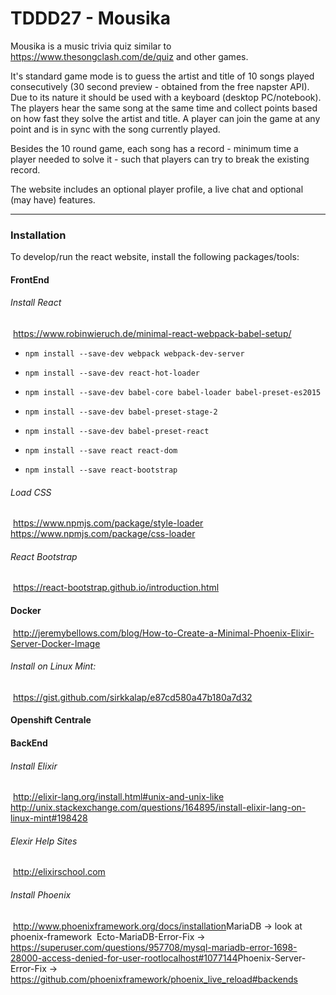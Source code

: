 # TDDD27 - Mousika

Mousika is a music trivia quiz similar to https://www.thesongclash.com/de/quiz and other games.

It's standard game mode is to guess the artist and title of 10 songs played consecutively (30 second  preview - obtained from the free napster API). Due to its nature it should be used with a keyboard (desktop PC/notebook). The players hear the same song at the same time and collect points based on how fast they solve the artist and title. A player can join the game at any point and is in sync with the song currently played.

Besides the 10 round game, each song has a record - minimum time a player needed to solve it - such that players can try to break the existing record.

The website includes an optional player profile, a live chat and optional (may have) features.



------



### Installation

To develop/run the react website, install the following packages/tools:

#### FrontEnd

###### Install React

​	https://www.robinwieruch.de/minimal-react-webpack-babel-setup/

- ```
  npm install --save-dev webpack webpack-dev-server
  ```

- ```
  npm install --save-dev react-hot-loader
  ```

- ```
  npm install --save-dev babel-core babel-loader babel-preset-es2015
  ```


- ```
  npm install --save-dev babel-preset-stage-2
  ```

- ```
  npm install --save-dev babel-preset-react
  ```

- ```
  npm install --save react react-dom
  ```

- ```
  npm install --save react-bootstrap
  ```

###### Load CSS

​	https://www.npmjs.com/package/style-loader
​	https://www.npmjs.com/package/css-loader

###### React Bootstrap

​	https://react-bootstrap.github.io/introduction.html

#### Docker

​	http://jeremybellows.com/blog/How-to-Create-a-Minimal-Phoenix-Elixir-Server-Docker-Image

###### Install on Linux Mint:

​		https://gist.github.com/sirkkalap/e87cd580a47b180a7d32	

#### Openshift Centrale

#### BackEnd

###### Install Elixir

​	http://elixir-lang.org/install.html#unix-and-unix-like
​	http://unix.stackexchange.com/questions/164895/install-elixir-lang-on-linux-mint#198428

###### Elexir Help Sites

​		http://elixirschool.com

###### Install Phoenix

​	http://www.phoenixframework.org/docs/installation
​	MariaDB -> look at phoenix-framework
​	Ecto-MariaDB-Error-Fix -> https://superuser.com/questions/957708/mysql-mariadb-error-1698-28000-access-denied-for-user-rootlocalhost#1077144
​	Phoenix-Server-Error-Fix -> https://github.com/phoenixframework/phoenix_live_reload#backends